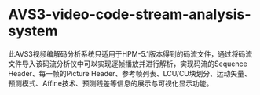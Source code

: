 # AVS3-video-code-stream-analysis-system
此AVS3视频编解码分析系统只适用于HPM-5.1版本得到的码流文件，通过将码流文件导入该码流分析仪中可以实现逐帧播放并进行解析，实现码流的Sequence Header、每一帧的Picture Header、参考帧列表、LCU/CU块划分、运动矢量、预测模式、Affine技术、预测残差等信息的展示与可视化显示功能。
